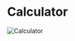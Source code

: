 # Calculator
![Calculator](https://user-images.githubusercontent.com/74678155/163530635-5d7b9653-6e49-4ff5-b178-c42c2322deff.png)
